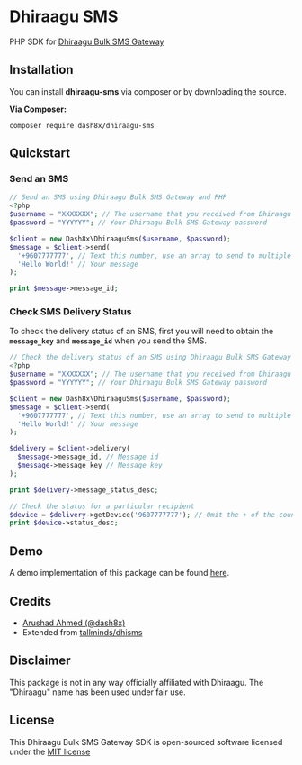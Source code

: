 # Dhiraagu SMS
PHP SDK for [Dhiraagu Bulk SMS Gateway](https://bulkmessage.dhiraagu.com.mv)

## Installation
You can install **dhiraagu-sms** via composer or by downloading the source.

**Via Composer:**

```
composer require dash8x/dhiraagu-sms
```

## Quickstart

### Send an SMS

```php
// Send an SMS using Dhiraagu Bulk SMS Gateway and PHP
<?php
$username = "XXXXXXX"; // The username that you received from Dhiraagu (usually same as your SMS sender name)
$password = "YYYYYY"; // Your Dhiraagu Bulk SMS Gateway password

$client = new Dash8x\DhiraaguSms($username, $password);
$message = $client->send(
  '+9607777777', // Text this number, use an array to send to multiple numbers
  'Hello World!' // Your message
);

print $message->message_id;
```

### Check SMS Delivery Status

To check the delivery status of an SMS, first you will need to obtain the **`message_key`** and **`message_id`** when you send the SMS.

```php
// Check the delivery status of an SMS using Dhiraagu Bulk SMS Gateway and PHP
<?php
$username = "XXXXXXX"; // The username that you received from Dhiraagu (usually same as your SMS sender name)
$password = "YYYYYY"; // Your Dhiraagu Bulk SMS Gateway password

$client = new Dash8x\DhiraaguSms($username, $password);
$message = $client->send(
  '+9607777777', // Text this number, use an array to send to multiple numbers
  'Hello World!' // Your message
);

$delivery = $client->delivery(
  $message->message_id, // Message id
  $message->message_key // Message key
);

print $delivery->message_status_desc;

// Check the status for a particular recipient
$device = $delivery->getDevice('9607777777'); // Omit the + of the country code
print $device->status_desc;
```

## Demo
A demo implementation of this package can be found [here](https://github.com/dash8x/dhiraagu-sms-demo).

## Credits

- [Arushad Ahmed (@dash8x)](http://arushad.org)
- Extended from [tallminds/dhisms](https://packagist.org/packages/tallminds/dhisms)

## Disclaimer

This package is not in any way officially affiliated with Dhiraagu.
The "Dhiraagu" name has been used under fair use.

## License

This Dhiraagu Bulk SMS Gateway SDK is open-sourced software licensed under the [MIT license](http://opensource.org/licenses/MIT)
